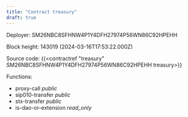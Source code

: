 ```yaml
---
title: "Contract treasury"
draft: true
---
```

Deployer: SM26NBC8SFHNW4P1Y4DFH27974P56WN86C92HPEHH


 



Block height: 143019 (2024-03-16T17:53:22.000Z)

Source code: {{<contractref "treasury" SM26NBC8SFHNW4P1Y4DFH27974P56WN86C92HPEHH treasury>}}

Functions:

* proxy-call _public_
* sip010-transfer _public_
* stx-transfer _public_
* is-dao-or-extension _read_only_
